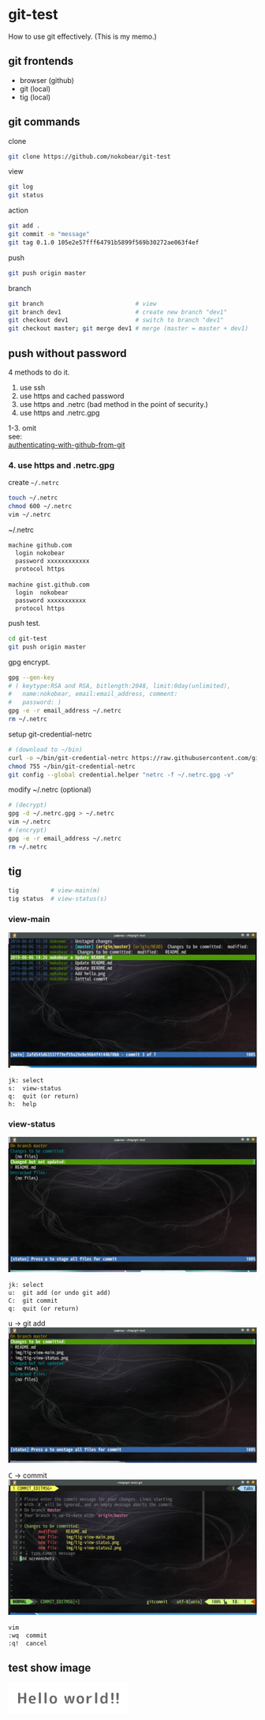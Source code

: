 # git-test
How to use git effectively. (This is my memo.)

## git frontends
- browser (github)
- git (local)
- tig (local)

## git commands

clone
```sh
git clone https://github.com/nokobear/git-test
```

view

```sh
git log
git status
```

action

```sh
git add .
git commit -m "message"
git tag 0.1.0 105e2e57fff64791b5899f569b30272ae063f4ef
```

push

```sh
git push origin master
```

branch

```sh
git branch                          # view
git branch dev1                     # create new branch "dev1"
git checkout dev1                   # switch to branch "dev1"
git checkout master; git merge dev1 # merge (master = master + dev1)
```

## push without password

4 methods to do it.

1. use ssh
2. use https and cached password
3. use https and .netrc (bad method in the point of security.)
4. use https and .netrc.gpg

1-3. omit  
see:  
[authenticating-with-github-from-git](https://help.github.com/articles/set-up-git#next-steps-authenticating-with-github-from-git)

### 4. use https and .netrc.gpg

create `~/.netrc`

```sh
touch ~/.netrc
chmod 600 ~/.netrc
vim ~/.netrc
```

~/.netrc

    machine github.com
      login nokobear
      password xxxxxxxxxxxx
      protocol https
    
    machine gist.github.com
      login  nokobear
      password xxxxxxxxxxx
      protocol https

push test.

```sh
cd git-test
git push origin master
```

gpg encrypt.

```sh
gpg --gen-key
# ( keytype:RSA and RSA, bitlength:2048, limit:0day(unlimited),
#   name:nokobear, email:email_address, comment:
#   password: )
gpg -e -r email_address ~/.netrc
rm ~/.netrc
```

setup git-credential-netrc

```sh
# (download to ~/bin)
curl -o ~/bin/git-credential-netrc https://raw.githubusercontent.com/git/git/master/contrib/credential/netrc/git-credential-netrc
chmod 755 ~/bin/git-credential-netrc
git config --global credential.helper "netrc -f ~/.netrc.gpg -v"
```

modify ~/.netrc (optional)

```sh
# (decrypt)
gpg -d ~/.netrc.gpg > ~/.netrc
vim ~/.netrc
# (encrypt)
gpg -e -r email_address ~/.netrc
rm ~/.netrc
```

## tig
```sh
tig         # view-main(m)
tig status  # view-status(s)
```

### view-main
![tig-view-main](./img/tig-view-main.png)

    jk: select
    s:  view-status
    q:  quit (or return)
    h:  help

### view-status
![tig-view-stauts()](./img/tig-view-status.png)

    jk: select
    u:  git add (or undo git add)
    C:  git commit
    q:  quit (or return)

<kbd>u</kbd> -> git add
![tig-view-status(added)](./img/tig-view-status2.png)

<kbd>C</kbd> -> commit
![tig-commit](./img/tig-commit.png)

    vim
    :wq  commit
    :q!  cancel

## test show image
![hello](./img/hello.png)

